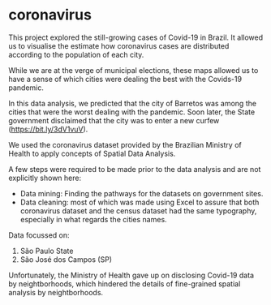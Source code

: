 # coronavirus

This project explored the still-growing cases of Covid-19 in Brazil. It allowed us to visualise the estimate how coronavirus cases are distributed according to the population of each city.

While we are at the verge of municipal elections, these maps allowed us to have a sense of which cities were dealing the best with the Covids-19 pandemic.

In this data analysis, we predicted that the city of Barretos was among the cities that were the worst dealing with the pandemic. Soon later, the State government disclaimed that the city was to enter a new curfew (https://bit.ly/3dV1vuV).

We used the coronavirus dataset provided by the Brazilian Ministry of Health to apply concepts of Spatial Data Analysis.

A few steps were required to be made prior to the data analysis and are not explicitly shown here:
- Data mining: Finding the pathways for the datasets on government sites.
- Data cleaning: most of which was made using Excel to assure that both coronavirus dataset and the census dataset had the same typography, especially in what regards the cities names.

Data focussed on:
1) São Paulo State
2) São José dos Campos (SP)

Unfortunately, the Ministry of Health gave up on disclosing Covid-19 data by neightborhoods, which hindered the details of fine-grained spatial analysis by neightborhoods.
